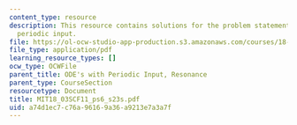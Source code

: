 ```yaml
---
content_type: resource
description: This resource contains solutions for the problem statements related to
  periodic input.
file: https://ol-ocw-studio-app-production.s3.amazonaws.com/courses/18-03sc-differential-equations-fall-2011/a74d1ec7c76a96169a36a9213e7a3a7f_MIT18_03SCF11_ps6_s23s.pdf
file_type: application/pdf
learning_resource_types: []
ocw_type: OCWFile
parent_title: ODE's with Periodic Input, Resonance
parent_type: CourseSection
resourcetype: Document
title: MIT18_03SCF11_ps6_s23s.pdf
uid: a74d1ec7-c76a-9616-9a36-a9213e7a3a7f
---
```

